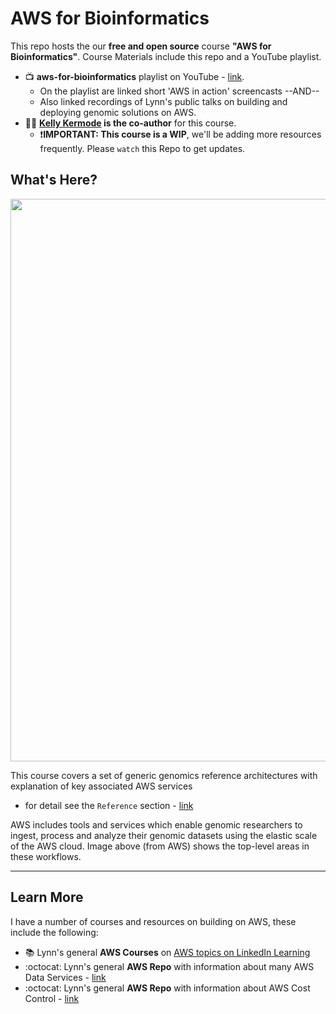 # AWS for Bioinformatics

This repo hosts the our **free and open source** course **"AWS for Bioinformatics"**.  Course Materials include this repo and a YouTube playlist. 
- 📺 **aws-for-bioinformatics** playlist on YouTube - [link](https://www.youtube.com/playlist?list=PL4Q4HssKcxYt48KtjpILjwTT-6s-zziDj). 
  - On the playlist are linked short 'AWS in action' screencasts --AND--
  - Also linked recordings of Lynn's public talks on building and deploying genomic solutions on AWS.
- 👩‍💻 **[Kelly Kermode](https://github.com/kellykermode) is the co-author** for this course. 
  - ❗**IMPORTANT: This course is a WIP**, we'll be adding more resources frequently.  Please `watch` this Repo to get updates.

## What's Here?

<img src="https://github.com/lynnlangit/aws-for-bioinformatics/blob/main/7_REF_Info/images/aws-genomics.png" width=900>

This course covers a set of generic genomics reference architectures with explanation of key associated AWS services 
  - for detail see the `Reference` section - [link](https://github.com/lynnlangit/aws-for-bioinformatics/tree/main/7_REF_Info)

AWS includes tools and services which enable genomic researchers to ingest, process and analyze their genomic datasets using the elastic scale of the AWS cloud. Image above (from AWS) shows the top-level areas in these workflows.

---

## Learn More

I have a number of courses and resources on building on AWS, these include the following:  
- 📚 Lynn's general **AWS Courses** on [AWS topics on LinkedIn Learning](https://www.linkedin.com/learning/instructors/lynn-langit)
- :octocat: Lynn's general **AWS Repo** with information about many AWS Data Services - [link](https://github.com/lynnlangit/Hello-AWS-Data-Services)
- :octocat: Lynn's general **AWS Repo** with information about AWS Cost Control - [link](https://github.com/lynnlangit/aws-cost-control)



